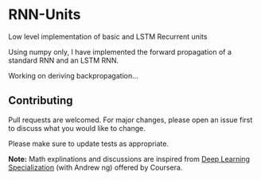 # RNN-Units
Low level implementation of basic and LSTM Recurrent units


Using numpy only, I have implemented the forward propagation of a standard RNN and an LSTM RNN.

Working on deriving backpropagation...



## Contributing
Pull requests are welcomed. For major changes, please open an issue first to discuss what you would like to change.

Please make sure to update tests as appropriate.


**Note:** Math explinations and discussions are inspired from [Deep Learning Specialization](https://www.coursera.org/specializations/deep-learning) (with Andrew ng) offered by Coursera.
